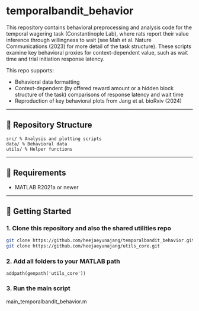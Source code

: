 # temporalbandit_behavior

This repository contains behavioral preprocessing and analysis code for the temporal wagering task (Constantinople Lab), where rats report their value inference through willingness to wait (see Mah et al. Nature Communications (2023) for more detail of the task structure). These scripts examine key behavioral proxies for context-dependent value, such as wait time and trial initiation response latency.

This repo supports:
- Behavioral data formatting
- Context-dependent (by offered reward amount or a hidden block structure of the task) comparisons of response latency and wait time
- Reproduction of key behavioral plots from Jang et al. bioRxiv (2024)

---

## 📂 Repository Structure
```
src/ % Analysis and plotting scripts
data/ % Behavioral data
utils/ % Helper functions
```

---

## 🧪 Requirements

- MATLAB R2021a or newer

---

## 🚀 Getting Started

### 1. Clone this repository and also the shared utilities repo

```bash
git clone https://github.com/heejaeyunajang/temporalbandit_behavior.git
git clone https://github.com/heejaeyunajang/utils_core.git
```

### 2. Add all folders to your MATLAB path
```addpath(genpath('temporalbandit_behavior/src'))
addpath(genpath('utils_core'))
```

### 3. Run the main script
main_temporalbandit_behavior.m

